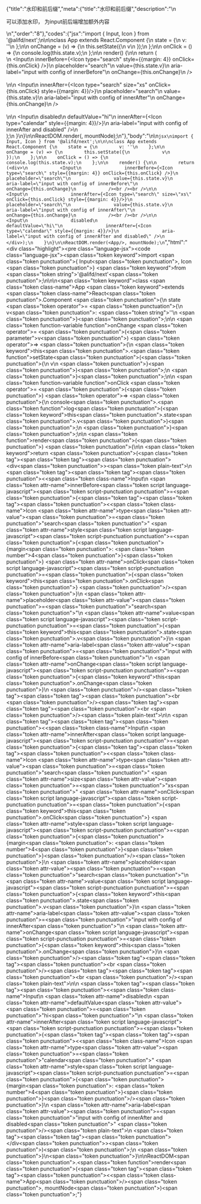 {"title":"水印和前后缀","meta":{"title":"水印和前后缀","description":"\n<p>可以添加水印， 为input前后端增加额外内容</p>\n","order":"8"},"codes":{"jsx":"import { Input, Icon } from '@alifd/next';\n\n\nclass App extends React.Component {\n    state = {\n        v: ''\n    };\n\n    onChange = (v) => {\n        this.setState({\n            v\n        });\n    };\n\n    onClick = () => {\n        console.log(this.state.v);\n    };\n\n    render() {\n\n        return (<div>\n            <Input\n                innerBefore={<Icon type=\"search\" style={{margin: 4}} onClick={this.onClick} />}\n                placeholder=\"search\"\n                value={this.state.v}\n                aria-label=\"input with config of innerBefore\"\n                onChange={this.onChange}\n            /><br /><br />\n\n            <Input\n                innerAfter={<Icon type=\"search\" size=\"xs\" onClick={this.onClick} style={{margin: 4}}/>}\n                placeholder=\"search\"\n                value={this.state.v}\n                aria-label=\"input with config of innerAfter\"\n                onChange={this.onChange}\n            /><br /><br />\n\n            <Input\n                disabled\n                defaultValue=\"hi\"\n                innerAfter={<Icon type=\"calendar\" style={{margin: 4}}/>}\n                aria-label=\"input with config of innerAfter and disabled\" />\n        </div>);\n    }\n}\n\nReactDOM.render(<App/>, mountNode);\n"},"body":"\n\n````jsx\nimport { Input, Icon } from '@alifd/next';\n\n\nclass App extends React.Component {\n    state = {\n        v: ''\n    };\n\n    onChange = (v) => {\n        this.setState({\n            v\n        });\n    };\n\n    onClick = () => {\n        console.log(this.state.v);\n    };\n\n    render() {\n\n        return (<div>\n            <Input\n                innerBefore={<Icon type=\"search\" style={{margin: 4}} onClick={this.onClick} />}\n                placeholder=\"search\"\n                value={this.state.v}\n                aria-label=\"input with config of innerBefore\"\n                onChange={this.onChange}\n            /><br /><br />\n\n            <Input\n                innerAfter={<Icon type=\"search\" size=\"xs\" onClick={this.onClick} style={{margin: 4}}/>}\n                placeholder=\"search\"\n                value={this.state.v}\n                aria-label=\"input with config of innerAfter\"\n                onChange={this.onChange}\n            /><br /><br />\n\n            <Input\n                disabled\n                defaultValue=\"hi\"\n                innerAfter={<Icon type=\"calendar\" style={{margin: 4}}/>}\n                aria-label=\"input with config of innerAfter and disabled\" />\n        </div>);\n    }\n}\n\nReactDOM.render(<App/>, mountNode);\n````","html":"<script>(function(){'use strict';\n\nvar _createClass = function () { function defineProperties(target, props) { for (var i = 0; i < props.length; i++) { var descriptor = props[i]; descriptor.enumerable = descriptor.enumerable || false; descriptor.configurable = true; if (\"value\" in descriptor) descriptor.writable = true; Object.defineProperty(target, descriptor.key, descriptor); } } return function (Constructor, protoProps, staticProps) { if (protoProps) defineProperties(Constructor.prototype, protoProps); if (staticProps) defineProperties(Constructor, staticProps); return Constructor; }; }();\n\nvar _next = require('@alifd/next');\n\nfunction _classCallCheck(instance, Constructor) { if (!(instance instanceof Constructor)) { throw new TypeError(\"Cannot call a class as a function\"); } }\n\nfunction _possibleConstructorReturn(self, call) { if (!self) { throw new ReferenceError(\"this hasn't been initialised - super() hasn't been called\"); } return call && (typeof call === \"object\" || typeof call === \"function\") ? call : self; }\n\nfunction _inherits(subClass, superClass) { if (typeof superClass !== \"function\" && superClass !== null) { throw new TypeError(\"Super expression must either be null or a function, not \" + typeof superClass); } subClass.prototype = Object.create(superClass && superClass.prototype, { constructor: { value: subClass, enumerable: false, writable: true, configurable: true } }); if (superClass) Object.setPrototypeOf ? Object.setPrototypeOf(subClass, superClass) : subClass.__proto__ = superClass; }\n\nvar App = function (_React$Component) {\n    _inherits(App, _React$Component);\n\n    function App() {\n        var _ref;\n\n        var _temp, _this, _ret;\n\n        _classCallCheck(this, App);\n\n        for (var _len = arguments.length, args = Array(_len), _key = 0; _key < _len; _key++) {\n            args[_key] = arguments[_key];\n        }\n\n        return _ret = (_temp = (_this = _possibleConstructorReturn(this, (_ref = App.__proto__ || Object.getPrototypeOf(App)).call.apply(_ref, [this].concat(args))), _this), _this.state = {\n            v: ''\n        }, _this.onChange = function (v) {\n            _this.setState({\n                v: v\n            });\n        }, _this.onClick = function () {\n            console.log(_this.state.v);\n        }, _temp), _possibleConstructorReturn(_this, _ret);\n    }\n\n    _createClass(App, [{\n        key: 'render',\n        value: function render() {\n\n            return React.createElement(\n                'div',\n                null,\n                React.createElement(_next.Input, {\n                    innerBefore: React.createElement(_next.Icon, { type: 'search', style: { margin: 4 }, onClick: this.onClick }),\n                    placeholder: 'search',\n                    value: this.state.v,\n                    'aria-label': 'input with config of innerBefore',\n                    onChange: this.onChange\n                }),\n                React.createElement('br', null),\n                React.createElement('br', null),\n                React.createElement(_next.Input, {\n                    innerAfter: React.createElement(_next.Icon, { type: 'search', size: 'xs', onClick: this.onClick, style: { margin: 4 } }),\n                    placeholder: 'search',\n                    value: this.state.v,\n                    'aria-label': 'input with config of innerAfter',\n                    onChange: this.onChange\n                }),\n                React.createElement('br', null),\n                React.createElement('br', null),\n                React.createElement(_next.Input, {\n                    disabled: true,\n                    defaultValue: 'hi',\n                    innerAfter: React.createElement(_next.Icon, { type: 'calendar', style: { margin: 4 } }),\n                    'aria-label': 'input with config of innerAfter and disabled' })\n            );\n        }\n    }]);\n\n    return App;\n}(React.Component);\n\nReactDOM.render(React.createElement(App, null), mountNode);})()</script><div class=\"highlight\"><pre class=\"language-jsx\"><code class=\"language-jsx\"><span class=\"token keyword\">import</span> <span class=\"token punctuation\">{</span> Input<span class=\"token punctuation\">,</span> Icon <span class=\"token punctuation\">}</span> <span class=\"token keyword\">from</span> <span class=\"token string\">'@alifd/next'</span><span class=\"token punctuation\">;</span>\n\n\n<span class=\"token keyword\">class</span> <span class=\"token class-name\">App</span> <span class=\"token keyword\">extends</span> <span class=\"token class-name\">React<span class=\"token punctuation\">.</span>Component</span> <span class=\"token punctuation\">{</span>\n    state <span class=\"token operator\">=</span> <span class=\"token punctuation\">{</span>\n        v<span class=\"token punctuation\">:</span> <span class=\"token string\">''</span>\n    <span class=\"token punctuation\">}</span><span class=\"token punctuation\">;</span>\n\n    <span class=\"token function-variable function\">onChange</span> <span class=\"token operator\">=</span> <span class=\"token punctuation\">(</span><span class=\"token parameter\">v</span><span class=\"token punctuation\">)</span> <span class=\"token operator\">=></span> <span class=\"token punctuation\">{</span>\n        <span class=\"token keyword\">this</span><span class=\"token punctuation\">.</span><span class=\"token function\">setState</span><span class=\"token punctuation\">(</span><span class=\"token punctuation\">{</span>\n            v\n        <span class=\"token punctuation\">}</span><span class=\"token punctuation\">)</span><span class=\"token punctuation\">;</span>\n    <span class=\"token punctuation\">}</span><span class=\"token punctuation\">;</span>\n\n    <span class=\"token function-variable function\">onClick</span> <span class=\"token operator\">=</span> <span class=\"token punctuation\">(</span><span class=\"token punctuation\">)</span> <span class=\"token operator\">=></span> <span class=\"token punctuation\">{</span>\n        console<span class=\"token punctuation\">.</span><span class=\"token function\">log</span><span class=\"token punctuation\">(</span><span class=\"token keyword\">this</span><span class=\"token punctuation\">.</span>state<span class=\"token punctuation\">.</span>v<span class=\"token punctuation\">)</span><span class=\"token punctuation\">;</span>\n    <span class=\"token punctuation\">}</span><span class=\"token punctuation\">;</span>\n\n    <span class=\"token function\">render</span><span class=\"token punctuation\">(</span><span class=\"token punctuation\">)</span> <span class=\"token punctuation\">{</span>\n\n        <span class=\"token keyword\">return</span> <span class=\"token punctuation\">(</span><span class=\"token tag\"><span class=\"token tag\"><span class=\"token punctuation\">&lt;</span>div</span><span class=\"token punctuation\">></span></span><span class=\"token plain-text\">\n            </span><span class=\"token tag\"><span class=\"token tag\"><span class=\"token punctuation\">&lt;</span><span class=\"token class-name\">Input</span></span>\n                <span class=\"token attr-name\">innerBefore</span><span class=\"token script language-javascript\"><span class=\"token script-punctuation punctuation\">=</span><span class=\"token punctuation\">{</span><span class=\"token tag\"><span class=\"token tag\"><span class=\"token punctuation\">&lt;</span><span class=\"token class-name\">Icon</span></span> <span class=\"token attr-name\">type</span><span class=\"token attr-value\"><span class=\"token punctuation\">=</span><span class=\"token punctuation\">\"</span>search<span class=\"token punctuation\">\"</span></span> <span class=\"token attr-name\">style</span><span class=\"token script language-javascript\"><span class=\"token script-punctuation punctuation\">=</span><span class=\"token punctuation\">{</span><span class=\"token punctuation\">{</span>margin<span class=\"token punctuation\">:</span> <span class=\"token number\">4</span><span class=\"token punctuation\">}</span><span class=\"token punctuation\">}</span></span> <span class=\"token attr-name\">onClick</span><span class=\"token script language-javascript\"><span class=\"token script-punctuation punctuation\">=</span><span class=\"token punctuation\">{</span><span class=\"token keyword\">this</span><span class=\"token punctuation\">.</span>onClick<span class=\"token punctuation\">}</span></span> <span class=\"token punctuation\">/></span></span><span class=\"token punctuation\">}</span></span>\n                <span class=\"token attr-name\">placeholder</span><span class=\"token attr-value\"><span class=\"token punctuation\">=</span><span class=\"token punctuation\">\"</span>search<span class=\"token punctuation\">\"</span></span>\n                <span class=\"token attr-name\">value</span><span class=\"token script language-javascript\"><span class=\"token script-punctuation punctuation\">=</span><span class=\"token punctuation\">{</span><span class=\"token keyword\">this</span><span class=\"token punctuation\">.</span>state<span class=\"token punctuation\">.</span>v<span class=\"token punctuation\">}</span></span>\n                <span class=\"token attr-name\">aria-label</span><span class=\"token attr-value\"><span class=\"token punctuation\">=</span><span class=\"token punctuation\">\"</span>input with config of innerBefore<span class=\"token punctuation\">\"</span></span>\n                <span class=\"token attr-name\">onChange</span><span class=\"token script language-javascript\"><span class=\"token script-punctuation punctuation\">=</span><span class=\"token punctuation\">{</span><span class=\"token keyword\">this</span><span class=\"token punctuation\">.</span>onChange<span class=\"token punctuation\">}</span></span>\n            <span class=\"token punctuation\">/></span></span><span class=\"token tag\"><span class=\"token tag\"><span class=\"token punctuation\">&lt;</span>br</span> <span class=\"token punctuation\">/></span></span><span class=\"token tag\"><span class=\"token tag\"><span class=\"token punctuation\">&lt;</span>br</span> <span class=\"token punctuation\">/></span></span><span class=\"token plain-text\">\n\n            </span><span class=\"token tag\"><span class=\"token tag\"><span class=\"token punctuation\">&lt;</span><span class=\"token class-name\">Input</span></span>\n                <span class=\"token attr-name\">innerAfter</span><span class=\"token script language-javascript\"><span class=\"token script-punctuation punctuation\">=</span><span class=\"token punctuation\">{</span><span class=\"token tag\"><span class=\"token tag\"><span class=\"token punctuation\">&lt;</span><span class=\"token class-name\">Icon</span></span> <span class=\"token attr-name\">type</span><span class=\"token attr-value\"><span class=\"token punctuation\">=</span><span class=\"token punctuation\">\"</span>search<span class=\"token punctuation\">\"</span></span> <span class=\"token attr-name\">size</span><span class=\"token attr-value\"><span class=\"token punctuation\">=</span><span class=\"token punctuation\">\"</span>xs<span class=\"token punctuation\">\"</span></span> <span class=\"token attr-name\">onClick</span><span class=\"token script language-javascript\"><span class=\"token script-punctuation punctuation\">=</span><span class=\"token punctuation\">{</span><span class=\"token keyword\">this</span><span class=\"token punctuation\">.</span>onClick<span class=\"token punctuation\">}</span></span> <span class=\"token attr-name\">style</span><span class=\"token script language-javascript\"><span class=\"token script-punctuation punctuation\">=</span><span class=\"token punctuation\">{</span><span class=\"token punctuation\">{</span>margin<span class=\"token punctuation\">:</span> <span class=\"token number\">4</span><span class=\"token punctuation\">}</span><span class=\"token punctuation\">}</span></span><span class=\"token punctuation\">/></span></span><span class=\"token punctuation\">}</span></span>\n                <span class=\"token attr-name\">placeholder</span><span class=\"token attr-value\"><span class=\"token punctuation\">=</span><span class=\"token punctuation\">\"</span>search<span class=\"token punctuation\">\"</span></span>\n                <span class=\"token attr-name\">value</span><span class=\"token script language-javascript\"><span class=\"token script-punctuation punctuation\">=</span><span class=\"token punctuation\">{</span><span class=\"token keyword\">this</span><span class=\"token punctuation\">.</span>state<span class=\"token punctuation\">.</span>v<span class=\"token punctuation\">}</span></span>\n                <span class=\"token attr-name\">aria-label</span><span class=\"token attr-value\"><span class=\"token punctuation\">=</span><span class=\"token punctuation\">\"</span>input with config of innerAfter<span class=\"token punctuation\">\"</span></span>\n                <span class=\"token attr-name\">onChange</span><span class=\"token script language-javascript\"><span class=\"token script-punctuation punctuation\">=</span><span class=\"token punctuation\">{</span><span class=\"token keyword\">this</span><span class=\"token punctuation\">.</span>onChange<span class=\"token punctuation\">}</span></span>\n            <span class=\"token punctuation\">/></span></span><span class=\"token tag\"><span class=\"token tag\"><span class=\"token punctuation\">&lt;</span>br</span> <span class=\"token punctuation\">/></span></span><span class=\"token tag\"><span class=\"token tag\"><span class=\"token punctuation\">&lt;</span>br</span> <span class=\"token punctuation\">/></span></span><span class=\"token plain-text\">\n\n            </span><span class=\"token tag\"><span class=\"token tag\"><span class=\"token punctuation\">&lt;</span><span class=\"token class-name\">Input</span></span>\n                <span class=\"token attr-name\">disabled</span>\n                <span class=\"token attr-name\">defaultValue</span><span class=\"token attr-value\"><span class=\"token punctuation\">=</span><span class=\"token punctuation\">\"</span>hi<span class=\"token punctuation\">\"</span></span>\n                <span class=\"token attr-name\">innerAfter</span><span class=\"token script language-javascript\"><span class=\"token script-punctuation punctuation\">=</span><span class=\"token punctuation\">{</span><span class=\"token tag\"><span class=\"token tag\"><span class=\"token punctuation\">&lt;</span><span class=\"token class-name\">Icon</span></span> <span class=\"token attr-name\">type</span><span class=\"token attr-value\"><span class=\"token punctuation\">=</span><span class=\"token punctuation\">\"</span>calendar<span class=\"token punctuation\">\"</span></span> <span class=\"token attr-name\">style</span><span class=\"token script language-javascript\"><span class=\"token script-punctuation punctuation\">=</span><span class=\"token punctuation\">{</span><span class=\"token punctuation\">{</span>margin<span class=\"token punctuation\">:</span> <span class=\"token number\">4</span><span class=\"token punctuation\">}</span><span class=\"token punctuation\">}</span></span><span class=\"token punctuation\">/></span></span><span class=\"token punctuation\">}</span></span>\n                <span class=\"token attr-name\">aria-label</span><span class=\"token attr-value\"><span class=\"token punctuation\">=</span><span class=\"token punctuation\">\"</span>input with config of innerAfter and disabled<span class=\"token punctuation\">\"</span></span> <span class=\"token punctuation\">/></span></span><span class=\"token plain-text\">\n        </span><span class=\"token tag\"><span class=\"token tag\"><span class=\"token punctuation\">&lt;/</span>div</span><span class=\"token punctuation\">></span></span><span class=\"token punctuation\">)</span><span class=\"token punctuation\">;</span>\n    <span class=\"token punctuation\">}</span>\n<span class=\"token punctuation\">}</span>\n\nReactDOM<span class=\"token punctuation\">.</span><span class=\"token function\">render</span><span class=\"token punctuation\">(</span><span class=\"token tag\"><span class=\"token tag\"><span class=\"token punctuation\">&lt;</span><span class=\"token class-name\">App</span></span><span class=\"token punctuation\">/></span></span><span class=\"token punctuation\">,</span> mountNode<span class=\"token punctuation\">)</span><span class=\"token punctuation\">;</span></code></pre></div>"}